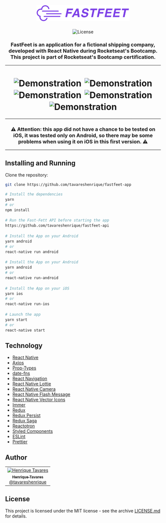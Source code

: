 <h1 align="center">
  <img alt="FastFeet" title="FastFeet" src="src/assets/fastfeet-logo@2x.png" width="300px" />
</h1>

<p align="center">
  <img alt="License" src="https://img.shields.io/github/license/tavareshenrique/fastfeet-app">
</p>

<h3 align="center">
  FastFeet is an application for a fictional shipping company, developed with React Native during Rocketseat's Bootcamp. This project is part of Rocketseat's Bootcamp certification.
</h3>

---

<h1 align="center">
  <img alt="Demonstration" style="margin: 2px" title="Demonstration" src="src/assets/presentation/Login.gif" width="300px" />

  <img alt="Demonstration" style="margin: 2px" title="Demonstration" src="src/assets/presentation/Exibição.gif" width="300px" />

  <img alt="Demonstration" style="margin: 2px" title="Demonstration" src="src/assets/presentation/RetirarEncomenda.gif" width="300px" />

  <img alt="Demonstration" style="margin: 2px" title="Demonstration" src="src/assets/presentation/InformarProblema.gif" width="300px" />

  <img alt="Demonstration" style="margin: 2px" title="Demonstration" src="src/assets/presentation/ConcluirEntrega.gif" width="300px" />
</h1>

---

<h3 align="center">
  ⚠️ Attention: this app did not have a chance to be tested on iOS, it was tested only on Android, so there may be some problems when using it on iOS in this first version. ⚠️
</h3>

---

## Installing and Running

Clone the repository:

```bash
git clone https://github.com/tavareshenrique/fastfeet-app
```

```bash
# Install the dependencies
yarn
# or
npm install

# Run the Fast-Fett API before starting the app
https://github.com/tavareshenrique/fastfeet-api

# Install the App on your Android
yarn android
# or
react-native run android

# Install the App on your Android
yarn android
# or
react-native run-android

# Install the App on your iOS
yarn ios
# or
react-native run-ios

# Launch the app
yarn start
# or
react-native start
```

## Technology

- [React Native](https://reactnative.dev/)
- [Axios](https://github.com/axios/axios)
- [Prop-Types](https://www.npmjs.com/package/prop-types)
- [date-fns](https://date-fns.org/)
- [React Navigation](https://reactnavigation.org/)
- [React Native Lottie](https://github.com/react-native-community/lottie-react-native)
- [React Native Camera](https://github.com/react-native-community/react-native-camera)
- [React Native Flash Message](https://github.com/lucasferreira/react-native-flash-message)
- [React Native Vector Icons](https://github.com/oblador/react-native-vector-icons)
- [Immer](https://github.com/immerjs/immer)
- [Redux](https://redux.js.org/)
- [Redux Persist](https://github.com/rt2zz/redux-persist)
- [Redux Saga](https://github.com/redux-saga/redux-saga)
- [Reactotron](https://github.com/infinitered/reactotron)
- [Styled Components](https://www.styled-components.com/)
- [ESLint](https://eslint.org/)
- [Prettier](https://prettier.io/)

## Author

<table>
  <tr>
    <td align="center">
      <a href="http://github.com/tavareshenrique/">
        <img src="https://avatars1.githubusercontent.com/u/27022914?v=4" width="100px;" alt="Henrique Tavares"/>
        <br />
        <sub>
          <b>Henrique Tavares</b>
        </sub>
       </a>
       <br />
       <a href="https://github.com/tavareshenrique/fastfeet-app/commits?author=tavareshenrique" title="Code">@tavareshenrique</a>
    </td>
  </tr>
</table>

## License

This project is licensed under the MIT license - see the archive [LICENSE.md](https://github.com/tavareshenrique/fastfeet-app/blob/master/LICENSE.md) for details.
